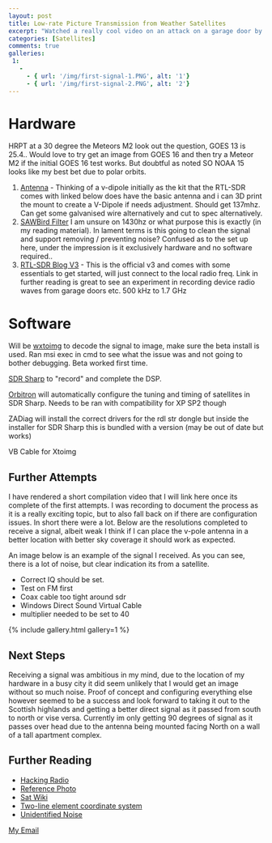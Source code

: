 ```yaml
---
layout: post
title: Low-rate Picture Transmission from Weather Satellites
excerpt: "Watched a really cool video on an attack on a garage door by reverse engineering the radio transmission from the fob. I am now looking at taking real time photos from weather satellites."
categories: [Satellites]
comments: true
galleries:
 1:
   -
     - { url: '/img/first-signal-1.PNG', alt: '1'}
     - { url: '/img/first-signal-2.PNG', alt: '2'}
---
```


# Hardware
 HRPT at a 30 degree the Meteors M2 look out the question, GOES 13 is 25.4.. Would love to try get an image from GOES 16  and then try a Meteor M2 if the initial GOES 16 test works. But doubtful as noted SO NOAA 15 looks like my best bet due to polar orbits.

1. [Antenna][1] - Thinking of a v-dipole initially as the kit that the RTL-SDR comes with linked below does have the basic antenna and i can 3D print the mount to create a V-Dipole if needs adjustment. Should get 137mhz. Can get some galvanised wire alternatively and cut to spec alternatively.
2. [SAWBird Filter][2] I am unsure on 1430hz or what purpose this is exactly (in my reading material). In lament terms is this going to clean the signal and support removing / preventing noise? Confused as to the set up here, under the impression is it exclusively hardware and no software required..
3. [RTL-SDR Blog V3][3] - This is the official v3 and comes with some essentials to get started, will just connect to the local radio freq. Link in further reading is great to see an experiment in recording device radio waves from garage doors etc. 500 kHz to 1.7 GHz

# Software 

Will be [wxtoimg][4] to decode the signal to image, make sure the beta install is used. Ran msi exec in cmd to see what the issue was and not going to bother debugging. Beta worked first time.

[SDR Sharp][5] to "record" and complete the DSP.

[Orbitron][6] will automatically configure the tuning and timing of satellites in SDR Sharp. Needs to be ran with compatibility for XP SP2 though

ZADiag will install the correct drivers for the rdl str dongle but inside the installer for SDR Sharp this is bundled with a version (may be out of date but works)

VB Cable for Xtoimg

[1]:https://www.thingiverse.com/thing:4234647
[2]:https://www.amazon.co.uk/NooElec-SAWbird-H1-Barebones-Applications/dp/B07XJLKQDN/ref=sr_1_3?dchild=1&keywords=sawbird+filter&qid=1595027782&sr=8-3
[3]:https://www.ebay.co.uk/itm/RTL-SDR-Blog-V3-original-RTL2832U-1PPM-HF-BiasT-SMA-Dongle/324123706220?epid=15022750294&hash=item4b7747436c:g:7QIAAOSwoJxbdvkq
[4]:https://wxtoimgrestored.xyz/
[5]:https://www.pe0sat.vgnet.nl/sdr/sdr-software/sdrsharp/
[6]: http://www.stoff.pl/

## Further Attempts

I have rendered a short compilation video that I will link here once its complete of the first attempts. I was recording to document the process as it is a really exciting topic, but to also fall back on if there are configuration issues. In short there were a lot. Below are the resolutions completed to receive a signal, albeit weak I think if I can place the v-pole antenna in a better location with better sky coverage it should work as expected.

An image below is an example of the signal I received. As you can see, there is a lot of noise, but clear indication its from a satellite. 

- Correct IQ should be set. 
- Test on FM first
- Coax cable too tight around sdr
- Windows Direct Sound Virtual Cable
- multiplier needed to be set to 40

{% include gallery.html  gallery=1 %}



## Next Steps

Receiving a signal was ambitious in my mind, due to the location of my hardware in a busy city it did seem unlikely that I would get an image without so much noise. Proof of concept and configuring everything else however seemed to be a success and look forward to taking it out to the Scottish highlands and getting a better direct signal as it passed from south to north or vise versa. Currently im only getting 90 degrees of signal as it passes over head due to the antenna being mounted facing North on a wall of a tall apartment complex.

## Further Reading
* [Hacking Radio](https://www.youtube.com/watch?v=1RipwqJG50c)
* [Reference Photo](https://preview.redd.it/d47sz11wrbb51.jpg?width=4032&format=pjpg&auto=webp&s=f821115044400eadc1baec8132fb3e63a318a50d)
* [Sat Wiki](https://www.satwiki.info/index.php?title=Getting_started)
* [Two-line element coordinate system](https://spaceflight.nasa.gov/realdata/sightings/SSapplications/Post/JavaSSOP/SSOP_Help/tle_def.html)
* [Unidentified Noise](https://www.sigidwiki.com/wiki/Signal_Identification_Guide)



<a href="#" id="emailclick" onclick="replace_email()">My Email</a>

<!-- SCRIPTS HERE -->
<script>
var email;

function add_mailto() {
  const elem = document.getElementById("emailclick");
  elem.href = `mailto:${email}`;
}

function replace_email() {
  // spam prevention
  const domain = "cjgstudio.com";
  const name = [16, 28, 1, 1, 26, 22];
  const xor_with = 115;
  let constructed = "";
  name.forEach(function(i) {
    constructed += String.fromCharCode(i ^ xor_with);
  })
  email = `${constructed}@${domain}`;
  const elem = document.getElementById("emailclick");
  elem.text = email;

  window.setTimeout(add_mailto, 100);
}
</script>